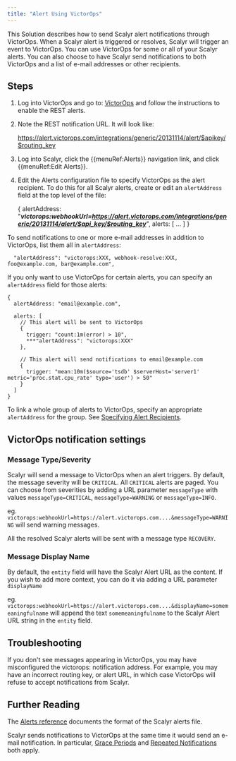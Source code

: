 ```yaml
---
title: "Alert Using VictorOps"
---
```


This Solution describes how to send Scalyr alert notifications through VictorOps. When a Scalyr alert is triggered or
resolves, Scalyr will trigger an event to VictorOps. You can use VictorOps for some or all of your Scalyr alerts.
You can also choose to have Scalyr send notifications to both VictorOps and a list of e-mail addresses or other
recipients.


## Steps

1. Log into VictorOps and go to: [VictorOps](https://help.victorops.com/knowledge-base/victorops-restendpoint-integration{target=_blank})
   and follow the instructions to enable the REST alerts.

2. Note the REST notification URL. It will look like: 


    https://alert.victorops.com/integrations/generic/20131114/alert/$apikey/$routing_key

3. Log into Scalyr, click the {{menuRef:Alerts}} navigation link, and click {{menuRef:Edit Alerts}}.

4. Edit the Alerts configuration file to specify VictorOps as the alert recipient. To do this for all Scalyr alerts,
create or edit an ``alertAddress`` field at the top level of the file:

    {
      alertAddress: "***victorops:webhookUrl=https://alert.victorops.com/integrations/generic/20131114/alert/$api_key/$routing_key***",
      alerts: [
        ...
      ]
    }


To send notifications to one or more e-mail addresses in addition to VictorOps, list them all in ``alertAddress``:

      "alertAddress": "victorops:XXX, webhook-resolve:XXX, foo@example.com, bar@example.com",

If you only want to use VictorOps for certain alerts, you can specify an ``alertAddress`` field for those alerts:

    {
      alertAddress: "email@example.com",

      alerts: [
        // This alert will be sent to VictorOps
        {
          trigger: "count:1m(error) > 10",
          ***"alertAddress": "victorops:XXX"
        },

        // This alert will send notifications to email@example.com
        {
          trigger: "mean:10m($source='tsdb' $serverHost='server1' metric='proc.stat.cpu_rate' type='user') > 50"
        }
      ]
    }

To link a whole group of alerts to VictorOps, specify an appropriate ``alertAddress`` for the group. See
[Specifying Alert Recipients](/help/alerts#recipients).

## VictorOps notification settings

### Message Type/Severity
Scalyr will send a message to VictorOps when an alert triggers. By default, the message severity will be ``CRITICAL``. 
All ``CRITICAL`` alerts are paged. You can choose from severities by adding a URL parameter ``messageType`` with values ``messageType=CRITICAL``, ``messageType=WARNING`` or 
``messageType=INFO``.

eg. ``victorops:webhookUrl=https://alert.victorops.com....&messageType=WARNING`` will send warning messages. 


All the resolved Scalyr alerts will be sent with a message type ``RECOVERY``. 

### Message Display Name
By default, the ``entity`` field will have the Scalyr Alert URL as the content. If you wish to add more context, you can do it via
adding a URL parameter ``displayName`` 

eg. ``victorops:webhookUrl=https://alert.victorops.com....&displayName=somemeaningfulname`` will append the 
text ``somemeaningfulname`` to the Scalyr Alert URL string in the ``entity`` field.



## Troubleshooting

If you don't see messages appearing in VictorOps, you may have misconfigured the victorops: notification address.
For example, you may have an incorrect routing key, or alert URL, in which case VictorOps will refuse to accept notifications
from Scalyr. 

## Further Reading

The [Alerts reference](/help/alerts) documents the format of the Scalyr alerts file.

Scalyr sends notifications to VictorOps at the same time it would send an e-mail notification. In particular,
[Grace Periods](/help/alerts#gracePeriod) and 
[Repeated Notifications](/help/alerts#renotification) both apply.